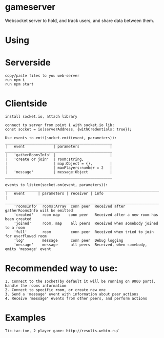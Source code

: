 # gameserver
Websocket server to hold, and track users, and share data between them.

# Using
# Serverside
    copy/paste files to you web-server
    run npm i
    run npm start

# Clientside
    install socket.io, attach library

    connect to server from point 1 with socket.io lib: 
    const socket = io(serverAddress, {withCredentials: true});

    Use events to emit(socket.emit(event, parameters)):
    _________________________________________________
    |   event             | parameters              |
    _________________________________________________
    |   'gatherRoomsInfo' |                         |   
    |   'create or join'  | room:string, 
    |                     | map:Object = {},        |
    |                     | maxPlayers:number = 2   |
    |   'message'         | message:Object          |
    _________________________________________________ 

    events to listen(socket.on(event, parameters)):
    ______________________________________________________________________________
    |   event      | parameters | receiver | info                                |
    ______________________________________________________________________________
        'roomsInfo'  rooms:Array  conn peer  Received after gatherRoomsInfo will be emitted
        'created'    room map    conn peer   Received after a new room has been created    
        'joined'     room, map    all peers  Received when somebody joined to a room  
        'full'       room         conn peer  Received when tried to join for overflowed room
        'log'        message      conn peer  Debug logging
        'message'    message      all peers  Received, when somebody, emits 'message' event

# Recommended way to use:
    1. Connect to the socket(by default it will be running on 9000 port), handle the rooms information
    2. Connect to specific room, or create new one
    3. Send a 'message' event with information about peer actions
    4. Receive 'message' events from other peers, and perform actions  

# Examples
    Tic-tac-toe, 2 player game: http://results.webtm.ru/
